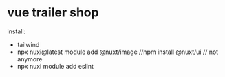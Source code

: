 # vue trailer shop

install: 
- tailwind
- npx nuxi@latest module add @nuxt/image
//npm install @nuxt/ui // not anymore
- npx nuxi module add eslint
